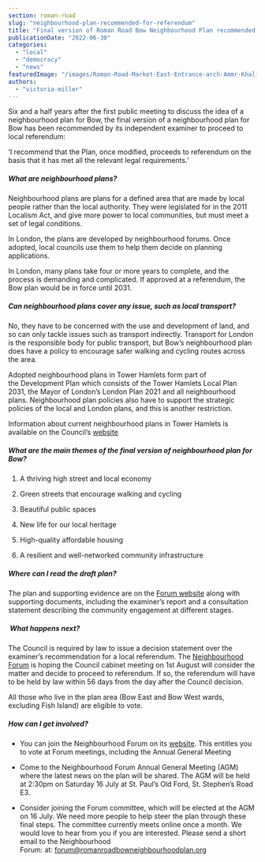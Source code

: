 ```yaml
---
section: roman-road
slug: "neighbourhood-plan-recommended-for-referendum"
title: "Final version of Roman Road Bow Neighbourhood Plan recommended for referendum"
publicationDate: "2022-06-30"
categories: 
  - "local"
  - "democracy"
  - "news"
featuredImage: "/images/Roman-Road-Market-East-Entrance-arch-Ammr-Khalifa.jpg"
authors: 
  - "victoria-miller"
---
```


Six and a half years after the first public meeting to discuss the idea of a neighbourhood plan for Bow, the final version of a neighbourhood plan for Bow has been recommended by its independent examiner to proceed to local referendum:

‘I recommend that the Plan, once modified, proceeds to referendum on the basis that it has met all the relevant legal requirements.’

##### What are neighbourhood plans?

Neighbourhood plans are plans for a defined area that are made by local people rather than the local authority. They were legislated for in the 2011 Localism Act, and give more power to local communities, but must meet a set of legal conditions.

In London, the plans are developed by neighbourhood forums. Once adopted, local councils use them to help them decide on planning applications.

In London, many plans take four or more years to complete, and the process is demanding and complicated. If approved at a referendum, the Bow plan would be in force until 2031.

##### Can neighbourhood plans cover any issue, such as local transport?

No, they have to be concerned with the use and development of land, and so can only tackle issues such as transport indirectly. Transport for London is the responsible body for public transport, but Bow’s neighbourhood plan does have a policy to encourage safer walking and cycling routes across the area.

Adopted neighbourhood plans in Tower Hamlets form part of the Development Plan which consists of the Tower Hamlets Local Plan 2031, the Mayor of London’s London Plan 2021 and all neighbourhood plans. Neighbourhood plan policies also have to support the strategic policies of the local and London plans, and this is another restriction.

Information about current neighbourhood plans in Tower Hamlets is available on the Council’s [website](https://www.towerhamlets.gov.uk/lgnl/planning_and_building_control/planning_policy_guidance/neighbourhood_planning/neighbourhood_planning.aspx)

##### What are the main themes of the final version of neighbourhood plan for Bow?

1. A thriving high street and local economy

3. Green streets that encourage walking and cycling

5. Beautiful public spaces

7. New life for our local heritage

9. High-quality affordable housing

11. A resilient and well-networked community infrastructure

##### Where can I read the draft plan?

The plan and supporting evidence are on the [Forum website](https://romanroadbowneighbourhoodplan.org/plan) along with supporting documents, including the examiner’s report and a consultation statement describing the community engagement at different stages.

#####  What happens next?

The Council is required by law to issue a decision statement over the examiner’s recommendation for a local referendum. The [Neighbourhood Forum](https://romanroadlondon.com/places/roman-road-bow-neighbourhood-plan/) is hoping the Council cabinet meeting on 1st August will consider the matter and decide to proceed to referendum. If so, the referendum will have to be held by law within 56 days from the day after the Council decision.

All those who live in the plan area (Bow East and Bow West wards, excluding Fish Island) are eligible to vote.

##### How can I get involved?

- You can join the Neighbourhood Forum on its [website](https://romanroadbowneighbourhoodplan.org/join-forum). This entitles you to vote at Forum meetings, including the Annual General Meeting

- Come to the Neighbourhood Forum Annual General Meeting (AGM) where the latest news on the plan will be shared. The AGM will be held at 2:30pm on Saturday 16 July at St. Paul’s Old Ford, St. Stephen’s Road E3.

- Consider joining the Forum committee, which will be elected at the AGM on 16 July. We need more people to help steer the plan through these final steps. The committee currently meets online once a month. We would love to hear from you if you are interested. Please send a short email to the Neighbourhood Forum: at: [forum@romanroadbowneighbourhoodplan.org](mailto:forum@romanroadbowneighbourhoodplan.org)
